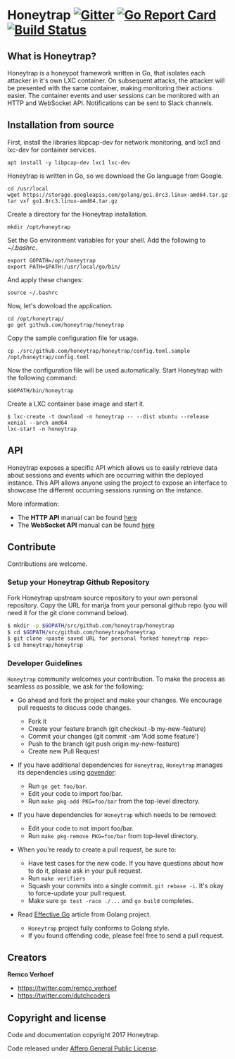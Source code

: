 # Honeytrap [![Gitter](https://badges.gitter.im/Join%20Chat.svg)](https://gitter.im/honeytrap/honeytrap?utm_source=badge&utm_medium=badge&utm_campaign=&utm_campaign=pr-badge&utm_content=badge) [![Go Report Card](https://goreportcard.com/badge/honeytrap/honeytrap)](https://goreportcard.com/report/honeytrap/honeytrap) [![Build Status](https://travis-ci.org/honeytrap/honeytrap.svg?branch=master)](https://travis-ci.org/honeytrap/honeytrap)

## What is Honeytrap?
Honeytrap is a honeypot framework written in Go, that isolates each attacker in it's own LXC container. On subsequent attacks, the attacker will be presented with the same container, making monitoring their actions easier. The container events and user sessions can be monitored with an HTTP and WebSocket API. Notifications can be sent to Slack channels. 

## Installation from source

First, install the libraries libpcap-dev for network monitoring, and lxc1 and lxc-dev for container services. 
```
apt install -y libpcap-dev lxc1 lxc-dev
```

Honeytrap is written in Go, so we download the Go language from Google.
```
cd /usr/local
wget https://storage.googleapis.com/golang/go1.8rc3.linux-amd64.tar.gz
tar vxf go1.8rc3.linux-amd64.tar.gz
```

Create a directory for the Honeytrap installation.
```
mkdir /opt/honeytrap
```

Set the Go environment variables for your shell. Add the following to *~/.bashrc*.
```
export GOPATH=/opt/honeytrap
export PATH=$PATH:/usr/local/go/bin/
```

And apply these changes:
```
source ~/.bashrc
```

Now, let's download the application.
```
cd /opt/honeytrap/
go get github.com/honeytrap/honeytrap
```

Copy the sample configuration file for usage.
```
cp ./src/github.com/honeytrap/honeytrap/config.toml.sample /opt/honeytrap/config.toml
```
Now the configuration file will be used automatically. 
Start Honeytrap with the following command:
```
$GOPATH/bin/honeytrap

```
Create a LXC container base image and start it.
```
$ lxc-create -t download -n honeytrap -- --dist ubuntu --release xenial --arch amd64
lxc-start -n honeytrap
```

## API
Honeytrap exposes a specific API which allows us to easily retrieve data about sessions and events which are occurring within the deployed instance. This API allows anyone using the project to expose an interface to showcase the different occurring sessions running on the instance.

More information:
- The **HTTP API** manual can be found [here](HTTP-API.md) 
- The  **WebSocket API** manual can be found [here](WebSocket-API.md) 


## Contribute

Contributions are welcome.

### Setup your Honeytrap Github Repository

Fork Honeytrap upstream source repository to your own personal repository. Copy the URL for marija from your personal github repo (you will need it for the git clone command below).

```sh
$ mkdir -p $GOPATH/src/github.com/honeytrap/honeytrap
$ cd $GOPATH/src/github.com/honeytrap/honeytrap
$ git clone <paste saved URL for personal forked honeytrap repo>
$ cd honeytrap/honeytrap
```

###  Developer Guidelines
``Honeytrap`` community welcomes your contribution. To make the process as seamless as possible, we ask for the following:
* Go ahead and fork the project and make your changes. We encourage pull requests to discuss code changes.
    - Fork it
    - Create your feature branch (git checkout -b my-new-feature)
    - Commit your changes (git commit -am 'Add some feature')
    - Push to the branch (git push origin my-new-feature)
    - Create new Pull Request

* If you have additional dependencies for ``Honeytrap``, ``Honeytrap`` manages its dependencies using [govendor](https://github.com/kardianos/govendor):
    - Run `go get foo/bar`.
    - Edit your code to import foo/bar.
    - Run `make pkg-add PKG=foo/bar` from the top-level directory.

* If you have dependencies for ``Honeytrap`` which needs to be removed:
    - Edit your code to not import foo/bar.
    - Run `make pkg-remove PKG=foo/bar` from top-level directory.

* When you're ready to create a pull request, be sure to:
    - Have test cases for the new code. If you have questions about how to do it, please ask in your pull request.
    - Run `make verifiers`
    - Squash your commits into a single commit. `git rebase -i`. It's okay to force-update your pull request.
    - Make sure `go test -race ./...` and `go build` completes.

* Read [Effective Go](https://github.com/golang/go/wiki/CodeReviewComments) article from Golang project.
    - `Honeytrap` project fully conforms to Golang style.
    - If you found offending code, please feel free to send a pull request.

## Creators

**Remco Verhoef**
- <https://twitter.com/remco_verhoef>
- <https://twitter.com/dutchcoders>

## Copyright and license

Code and documentation copyright 2017 Honeytrap.

Code released under [Affero General Public License](LICENSE).
